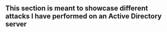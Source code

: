 ## This section is meant to showcase different attacks I have performed on an Active Directory server
